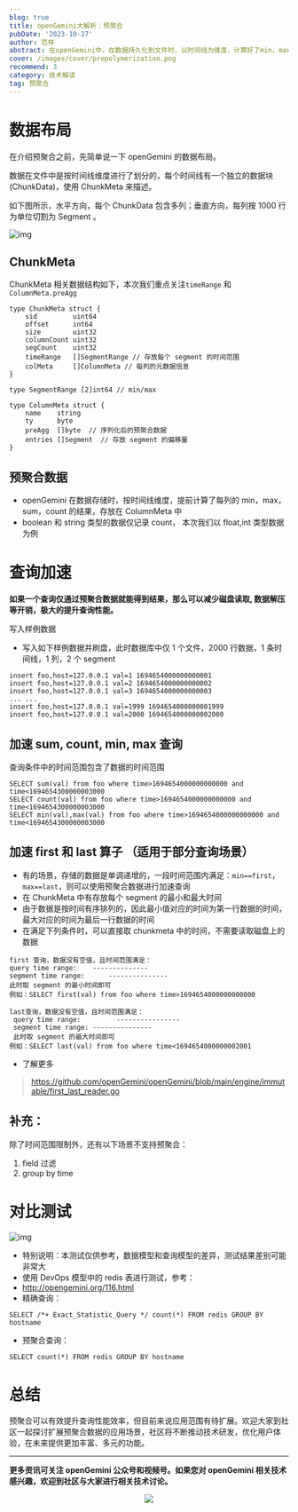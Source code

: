 ```yaml
---
blog: true
title: openGemini大解析：预聚合
pubDate: '2023-10-27'
author: 范祥
abstract: ​在openGemini中，在数据持久化到文件时，以时间线为维度，计算好了min，max，sum，count 并记录在文件元数据中，我们称为预聚合。 这些预聚合的数据，可以对部分查询场景起到加速的作用（减少磁盘读取和数据解码的开销）。
cover: /images/cover/prepolymerization.png
recommend: 3
category: 技术解读
tag: 预聚合
---
```


# **数据布局**

在介绍预聚合之前，先简单说一下 openGemini 的数据布局。

数据在文件中是按时间线维度进行了划分的，每个时间线有一个独立的数据块(ChunkData)，使用 ChunkMeta 来描述。

如下图所示，水平方向，每个 ChunkData 包含多列；垂直方向，每列按 1000 行为单位切割为 Segment 。

![img](/images/docs_img/7bbdeedfd1441f29bbdb633b49852632.png)

## ChunkMeta

ChunkMeta 相关数据结构如下，本次我们重点关注`timeRange` 和 `ColumnMeta.preAgg`

```
type ChunkMeta struct {
    sid         uint64
    offset      int64
    size        uint32
    columnCount uint32
    segCount    uint32
    timeRange   []SegmentRange // 存放每个 segment 的时间范围
    colMeta     []ColumnMeta // 每列的元数据信息
}

type SegmentRange [2]int64 // min/max

type ColumnMeta struct {
    name    string
    ty      byte
    preAgg  []byte  // 序列化后的预聚合数据
    entries []Segment  // 存放 segment 的偏移量
}
```

## 预聚合数据

-   openGemini 在数据存储时，按时间线维度，提前计算了每列的 min，max，sum，count 的结果，存放在 ColumnMeta 中
-   boolean 和 string 类型的数据仅记录 count， 本次我们以 float,int 类型数据为例

# **查询加速**

**如果一个查询仅通过预聚合数据就能得到结果，那么可以减少磁盘读取, 数据解压等开销，极大的提升查询性能。**

写入样例数据

-   写入如下样例数据并刷盘，此时数据库中仅 1 个文件，2000 行数据，1 条时间线，1 列，2 个 segment

```
insert foo,host=127.0.0.1 val=1 1694654000000000001
insert foo,host=127.0.0.1 val=2 1694654000000000002
insert foo,host=127.0.0.1 val=3 1694654000000000003
... ...
insert foo,host=127.0.0.1 val=1999 1694654000000001999
insert foo,host=127.0.0.1 val=2000 1694654000000002000
```

## 加速 sum, count, min, max 查询

查询条件中的时间范围包含了数据的时间范围

```
SELECT sum(val) from foo where time>1694654000000000000 and time<1694654300000003000
SELECT count(val) from foo where time>1694654000000000000 and time<1694654300000003000
SELECT min(val),max(val) from foo where time>1694654000000000000 and time<1694654300000003000
```

## 加速 first 和 last 算子 （适用于部分查询场景）

-   有的场景，存储的数据是单调递增的，一段时间范围内满足：`min==first`，`max==last`，则可以使用预聚合数据进行加速查询
-   在 ChunkMeta 中有存放每个 segment 的最小和最大时间
-   由于数据是按时间有序排列的，因此最小值对应的时间为第一行数据的时间，最大对应的时间为最后一行数据的时间
-   在满足下列条件时，可以直接取 chunkmeta 中的时间，不需要读取磁盘上的数据

```
first 查询，数据没有空值，且时间范围满足：
query time range:    --------------
segment time range:      ---------------
此时取 segment 的最小时间即可
例如：SELECT first(val) from foo where time>1694654000000000000

last查询，数据没有空值，且时间范围满足：
 query time range:         ----------------
 segment time range: ---------------
 此时取 segment 的最大时间即可
例如：SELECT last(val) from foo where time<1694654000000002001
```

-   了解更多

> https://github.com/openGemini/openGemini/blob/main/engine/immutable/first_last_reader.go

## **补充：**

除了时间范围限制外，还有以下场景不支持预聚合：

1. field 过滤
2. group by time

# **对比测试**

![img](/images/docs_img/c947c5cfe6f73ef371824a9458b4be47.png)

-   特别说明：本测试仅供参考，数据模型和查询模型的差异，测试结果差别可能非常大
-   使用 DevOps 模型中的 redis 表进行测试，参考：
-   http://opengemini.org/116.html
-   精确查询：

```
SELECT /*+ Exact_Statistic_Query */ count(*) FROM redis GROUP BY hostname
```

-   预聚合查询：

```
SELECT count(*) FROM redis GROUP BY hostname
```

# **总结**

预聚合可以有效提升查询性能效率，但目前来说应用范围有待扩展。欢迎大家到社区一起探讨扩展预聚合数据的应用场景，社区将不断推动技术研发，优化用户体验，在未来提供更加丰富、多元的功能。

---

**更多资讯可关注 openGemini 公众号和视频号。如果您对 openGemini 相关技术感兴趣，欢迎到社区与大家进行相关技术讨论。**

<div align=center>
<img src="/images/qrcode.jpg" >
</div>
